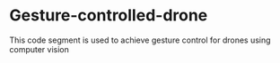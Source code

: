 # Gesture-controlled-drone
This code segment is used to achieve gesture control for drones using computer vision 
